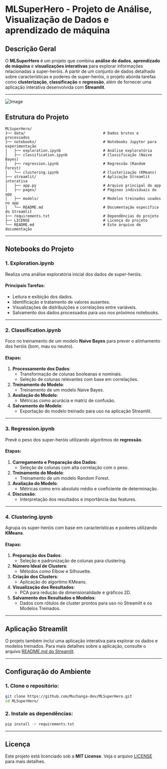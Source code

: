 # MLSuperHero - Projeto de Análise, Visualização de Dados e aprendizado de máquina

## Descrição Geral
O **MLSuperHero** é um projeto que combina **análise de dados**, **aprendizado de máquina** e **visualizações interativas** para explorar informações relacionadas a super-heróis. A partir de um conjunto de dados detalhado sobre características e poderes de super-heróis, o projeto aborda tarefas como **clusterização**, **classificação** e **regressão**, além de fornecer uma aplicação interativa desenvolvida com **Streamlit**.

---
![Image](assets/image.png)


## Estrutura do Projeto

```
MLSuperHero/
├── data/                                   # Dados brutos e processados
├── notebooks/                              # Notebooks Jupyter para experimentação
│   ├── exploration.ipynb                   # Análise exploratória
│   ├── classification.ipynb                # Classificação (Naive Bayes)
│   ├── regression.ipynb                    # Regressão (Random Forest)
│   └── clustering.ipynb                    # Clusterização (KMeans)
├── streamlit/                              # Aplicação Streamlit interativa
│   ├── app.py                              # Arquivo principal do app
│   ├── pages/                              # Páginas individuais do app
│   ├── models/                             # Modelos treinados usados no app
│   └── README.md                           # Documentação específica do Streamlit
├── requirements.txt                        # Dependências do projeto
├── LICENSE                                 # Licença do projeto
└── README.md                               # Este arquivo de documentação
```

---

## Notebooks do Projeto

### **1. Exploration.ipynb**
Realiza uma análise exploratória inicial dos dados de super-heróis.

#### Principais Tarefas:
- Leitura e exibição dos dados.
- Identificação e tratamento de valores ausentes.
- Visualizações de distribuições e correlações entre variáveis.
- Salvamento dos dados processados para uso nos próximos notebooks.

---

### **2. Classification.ipynb**
Foco no treinamento de um modelo **Naive Bayes** para prever o alinhamento dos heróis (bom, mau ou neutro).

#### Etapas:
1. **Processamento dos Dados**:
   - Transformação de colunas booleanas e nominais.
   - Seleção de colunas relevantes com base em correlações.
2. **Treinamento do Modelo**:
   - Treinamento de um modelo Naive Bayes.
3. **Avaliação do Modelo**:
   - Métricas como acurácia e matriz de confusão.
4. **Salvamento do Modelo**:
   - Exportação do modelo treinado para uso na aplicação Streamlit.

---

### **3. Regression.ipynb**
Prevê o peso dos super-heróis utilizando algoritmos de **regressão**.

#### Etapas:
1. **Carregamento e Preparação dos Dados**:
   - Seleção de colunas com alta correlação com o peso.
2. **Treinamento do Modelo**:
   - Treinamento de um modelo Random Forest.
3. **Avaliação do Modelo**:
   - Métricas como erro absoluto médio e coeficiente de determinação.
4. **Discussão**:
   - Interpretação dos resultados e importância das features.

---

### **4. Clustering.ipynb**
Agrupa os super-heróis com base em características e poderes utilizando **KMeans**.

#### Etapas:
1. **Preparação dos Dados**:
   - Seleção e padronização de colunas para clustering.
2. **Número Ideal de Clusters**:
   - Métodos como Elbow e Silhouette.
3. **Criação dos Clusters**:
   - Aplicação do algoritmo KMeans.
4. **Visualização dos Resultados**:
   - PCA para redução de dimensionalidade e gráficos 2D.
5. **Salvamento dos Resultados e Modelos**:
   - Dados com rótulos de cluster prontos para uso no Streamlit e os Modelos Treinados.

---

## Aplicação Streamlit

O projeto também inclui uma aplicação interativa para explorar os dados e modelos treinados. Para mais detalhes sobre a aplicação, consulte o arquivo [README.md do Streamlit](streamlit/README.md).

---

## Configuração do Ambiente

### 1. Clone o repositório:
```bash
git clone https://github.com/Muchanga-dev/MLSuperHero.git
cd MLSuperHero/
```

### 2. Instale as dependências:
```bash
pip install -r requirements.txt
```

---

## Licença

Este projeto está licenciado sob a **MIT License**. Veja o arquivo [LICENSE](LICENSE) para mais detalhes.
